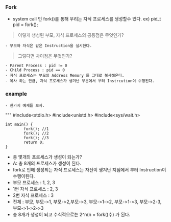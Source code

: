 ### Fork

- system call 인 fork()를 통해 우리는 자식 프로세스를 생성할수 있다.
	 ex) pid_t pid = fork();
> 이렇게 생성된 부모, 자식 프로세스의 공통점은 무엇인가?

	- 부모와 자식은 같은 Instruction을 실시한다.
> 그렇다면 차이점은 무엇인가?

	- Parent Process : pid != 0
	- Child Process : pid == 0
	- 자식 프로세스는 부모의 Address Memory 를 그대로 복사해온다.
	- 복사 하는 만큼, 자식 프로세스가 생겨난 부분에서 부터 Instrcution이 수행된다.

### example
    - 한가지 예제를 보자.
""" 
#include<stdio.h>
#include<unistd.h>
#include<sys/wait.h>
```
int main() {
        fork(); //1 
        fork(); //2
        fork(); //3
        return 0;
}
```
  - 총 몇개의 프로세스가 생성이 되는가?
  - A: 총 8개의 프로세스가 생성이 된다.
  - fork로 인해 생성되는 자식 프로세스는 자신이 생겨난 지점에서 부터 Instruction이 수행이된다.
  - 부모 프로세스 : 1, 2, 3 
  - 1번 자식 프로세스 : 2, 3
  - 2번 자식 프로세스 : 3
  - 전체 : 부모, 부모->1, 부모->2,부모->3, 부모->1->2, 부모->1->3, 부모->2-3, 부모->1->2->3
  - 총 8개가 생성이 되고 수식적으로는 2^n(n = fork()수) 가 된다.
  
  
